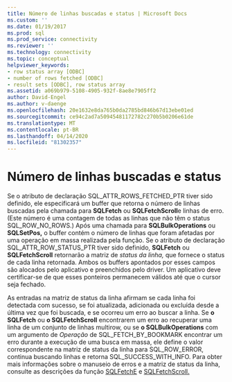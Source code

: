 ```yaml
---
title: Número de linhas buscadas e status | Microsoft Docs
ms.custom: ''
ms.date: 01/19/2017
ms.prod: sql
ms.prod_service: connectivity
ms.reviewer: ''
ms.technology: connectivity
ms.topic: conceptual
helpviewer_keywords:
- row status array [ODBC]
- number of rows fetched [ODBC]
- result sets [ODBC], row status array
ms.assetid: a069b979-5108-4905-932f-8ae8e7905ff2
author: David-Engel
ms.author: v-daenge
ms.openlocfilehash: 20e1632e8da765b0da2785bd846b67d13ebe01ed
ms.sourcegitcommit: ce94c2ad7a50945481172782c270b5b0206e61de
ms.translationtype: MT
ms.contentlocale: pt-BR
ms.lasthandoff: 04/14/2020
ms.locfileid: "81302357"
---
```

# <a name="number-of-rows-fetched-and-status"></a>Número de linhas buscadas e status
Se o atributo de declaração SQL_ATTR_ROWS_FETCHED_PTR tiver sido definido, ele especificará um buffer que retorna o número de linhas buscadas pela chamada para **SQLFetch** ou **SQLFetchScroll**e linhas de erro. (Este número é uma contagem de todas as linhas que não têm o status SQL_ROW_NO_ROWS.) Após uma chamada para **SQLBulkOperations** ou **SQLSetPos,** o buffer contém o número de linhas que foram afetadas por uma operação em massa realizada pela função. Se o atributo de declaração SQL_ATTR_ROW_STATUS_PTR tiver sido definido, **SQLFetch** ou **SQLFetchScroll** retornarão a matriz de *status da linha,* que fornece o status de cada linha retornada. Ambos os buffers apontados por esses campos são alocados pelo aplicativo e preenchidos pelo driver. Um aplicativo deve certificar-se de que esses ponteiros permanecem válidos até que o cursor seja fechado.  
  
 As entradas na matriz de status da linha afirmam se cada linha foi detectada com sucesso, se foi atualizada, adicionada ou excluída desde a última vez que foi buscada, e se ocorreu um erro ao buscar a linha. Se **o SQLFetch** ou **o SQLFetchScroll** encontrarem um erro ao recuperar uma linha de um conjunto de linhas multirow, ou se **o SQLBulkOperations** com um argumento de *Operação* de SQL_FETCH_BY_BOOKMARK encontrar um erro durante a execução de uma busca em massa, ele define o valor correspondente na matriz de status da linha para SQL_ROW_ERROR, continua buscando linhas e retorna SQL_SUCCESS_WITH_INFO. Para obter mais informações sobre o manuseio de erros e a matriz de status da linha, consulte as descrições da função [SQLFetchE](../../../odbc/reference/syntax/sqlfetch-function.md) e [SQLFetchScroll.](../../../odbc/reference/syntax/sqlfetchscroll-function.md)
